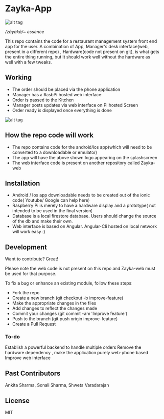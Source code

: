 # Zayka-App

![alt tag](https://user-images.githubusercontent.com/83686575/118394088-30fdff00-b660-11eb-9316-1f30d42cb821.JPG)

*/zāyakā/~ essence*

This repo contains the code for a restaurant management system front end app for the user. 
A combination of App, Manager's desk interface(web, present in a different repo) , Hardware(code not present on git), is what gets the entire thing running, but It should work well without the hardware as well with a few tweaks.

## Working

* The order should be placed via the phone application
* Manager has a RasbPi hosted web interface
* Order is passed to the Kitchen
* Manager posts updates via web interface on Pi hosted Screen
* Order ready is displayed once everything is done

![alt tag](https://user-images.githubusercontent.com/83686575/118393689-fbf0ad00-b65d-11eb-8831-8e0e0cbd9997.png) 

## How the repo code will work

* The repo contains code for the android/ios app(which will need to be converted to a downloadable or emulator)
* The app will have the above shown logo appearing on the splashscreen
* The web interface code is present on another repository called Zayka-web


## Installation 

* Android / Ios app downloadable needs to be created out of the ionic code( Youtube/ Google can help here)
* Raspberry Pi is merely to have a hardware display and a prototype( not intended to be used in the final version)
* Database is a local firestore database. Users should change the source of the db and make their own.
* Web interface is based on Angular. Angular-Cli hosted on local network will work easy :)

## Development

Want to contribute? Great!

Please note the web code is not present on this repo and Zayka-web must be used for that purpose.

To fix a bug or enhance an existing module, follow these steps:

* Fork the repo
* Create a new branch (git checkout -b improve-feature)
* Make the appropriate changes in the files
* Add changes to reflect the changes made
* Commit your changes (git commit -am 'Improve feature')
* Push to the branch (git push origin improve-feature)
* Create a Pull Request

### To-do
Establish a powerful backend to handle multiple orders 
Remove the hardware dependency , make the application purely web-phone based
Improve web interface

## Past Contributors

Ankita Sharma,
Sonali Sharma,
Shweta Varadarajan

## License

MIT 



